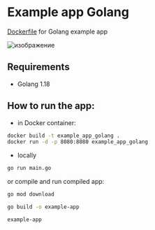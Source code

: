 # Example app Golang
[Dockerfile](https://docs.docker.com/language/golang/build-images/) for Golang example app

![изображение](https://user-images.githubusercontent.com/67045661/172238031-9c32ebe5-af6d-4294-9b0f-65f65338f54c.png)


## Requirements
- Golang 1.18

## How to run the app:
- in Docker container:
```bash
docker build -t example_app_golang .
docker run -d -p 8080:8080 example_app_golang
```
- locally
```bash
go run main.go
```
or compile and run compiled app:
```bash
go mod download

go build -o example-app

example-app
```
